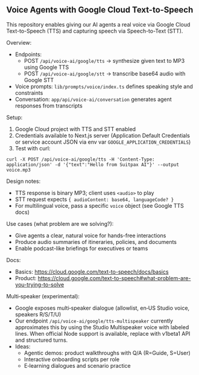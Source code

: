 ## Voice Agents with Google Cloud Text-to-Speech

This repository enables giving our AI agents a real voice via Google Cloud Text-to-Speech (TTS) and capturing speech via Speech-to-Text (STT).

Overview:
- Endpoints:
  - POST `/api/voice-ai/google/tts` → synthesize given text to MP3 using Google TTS
  - POST `/api/voice-ai/google/stt` → transcribe base64 audio with Google STT
- Voice prompts: `lib/prompts/voice/index.ts` defines speaking style and constraints
- Conversation: `app/api/voice-ai/conversation` generates agent responses from transcripts

Setup:
1) Google Cloud project with TTS and STT enabled
2) Credentials available to Next.js server (Application Default Credentials or service account JSON via env var `GOOGLE_APPLICATION_CREDENTIALS`)
3) Test with curl:
```
curl -X POST /api/voice-ai/google/tts -H 'Content-Type: application/json' -d '{"text":"Hello from Suitpax AI"}' --output voice.mp3
```

Design notes:
- TTS response is binary MP3; client uses `<audio>` to play
- STT request expects `{ audioContent: base64, languageCode? }`
- For multilingual voice, pass a specific `voice` object (see Google TTS docs)

Use cases (what problem are we solving?):
- Give agents a clear, natural voice for hands-free interactions
- Produce audio summaries of itineraries, policies, and documents
- Enable podcast-like briefings for executives or teams

Docs:
- Basics: https://cloud.google.com/text-to-speech/docs/basics
- Product: https://cloud.google.com/text-to-speech#what-problem-are-you-trying-to-solve

Multi‑speaker (experimental):
- Google exposes multi‑speaker dialogue (allowlist, en‑US Studio voice, speakers R/S/T/U)
- Our endpoint `/api/voice-ai/google/tts-multispeaker` currently approximates this by using the Studio Multispeaker voice with labeled lines. When official Node support is available, replace with v1beta1 API and structured turns.
- Ideas:
  - Agentic demos: product walkthroughs with Q/A (R=Guide, S=User)
  - Interactive onboarding scripts per role
  - E‑learning dialogues and scenario practice

